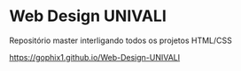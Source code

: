 # Web Design UNIVALI
Repositório master interligando todos os projetos HTML/CSS

https://gophix1.github.io/Web-Design-UNIVALI
